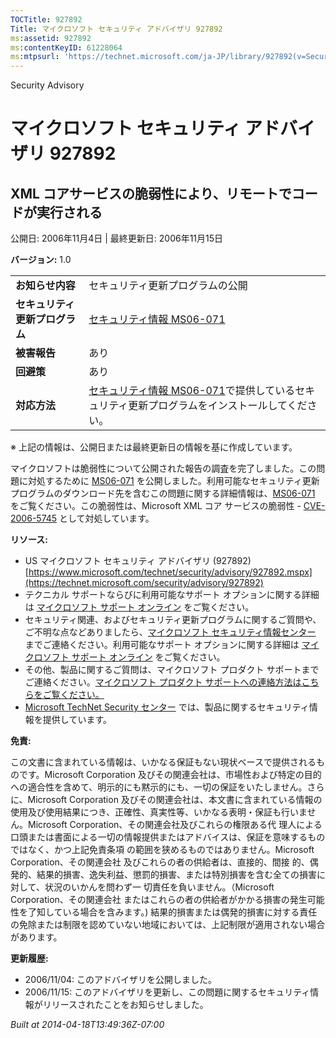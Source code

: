 ```yaml
---
TOCTitle: 927892
Title: マイクロソフト セキュリティ アドバイザリ 927892
ms:assetid: 927892
ms:contentKeyID: 61228064
ms:mtpsurl: 'https://technet.microsoft.com/ja-JP/library/927892(v=Security.10)'
---
```


Security Advisory

マイクロソフト セキュリティ アドバイザリ 927892
===============================================

XML コアサービスの脆弱性により、リモートでコードが実行される
------------------------------------------------------------

公開日: 2006年11月4日 | 最終更新日: 2006年11月15日

**バージョン:** 1.0

|                                |                                                                                                                                                          |
|--------------------------------|----------------------------------------------------------------------------------------------------------------------------------------------------------|
| **お知らせ内容**               | セキュリティ更新プログラムの公開                                                                                                                         |
| **セキュリティ更新プログラム** | [セキュリティ情報 MS06-071](https://technet.microsoft.com/security/bulletin/ms06-071)                                                                     |
| **被害報告**                   | あり                                                                                                                                                     |
| **回避策**                     | あり                                                                                                                                                     |
| **対応方法**                   | [セキュリティ情報 MS06-071](https://technet.microsoft.com/security/bulletin/ms06-071)で提供しているセキュリティ更新プログラムをインストールしてください。 |

※ 上記の情報は、公開日または最終更新日の情報を基に作成しています。

マイクロソフトは脆弱性について公開された報告の調査を完了しました。この問題に対処するために [MS06-071](https://technet.microsoft.com/security/bulletin/ms06-071) を公開しました。利用可能なセキュリティ更新プログラムのダウンロード先を含むこの問題に関する詳細情報は、[MS06-071](https://technet.microsoft.com/security/bulletin/ms06-071) をご覧ください。この脆弱性は、Microsoft XML コア サービスの脆弱性 - [CVE-2006-5745](https://www.cve.mitre.org/cgi-bin/cvename.cgi?name=cve-2006-5745) として対処しています。

**リソース:**

-   US マイクロソフト セキュリティ アドバイザリ (927892)
    [https://www.microsoft.com/technet/security/advisory/927892.mspx](https://technet.microsoft.com/security/advisory/927892)
-   テクニカル サポートならびに利用可能なサポート オプションに関する詳細は [マイクロソフト サポート オンライン](https://support.microsoft.com/) をご覧ください。
-   セキュリティ関連、およびセキュリティ更新プログラムに関するご質問や、ご不明な点などありましたら、[マイクロソフト セキュリティ情報センター](https://www.microsoft.com/japan/security/sicinfo.mspx) までご連絡ください。利用可能なサポート オプションに関する詳細は [マイクロソフト サポート オンライン](https://support.microsoft.com/) をご覧ください。
-   その他、製品に関するご質問は、マイクロソフト プロダクト サポートまでご連絡ください。[マイクロソフト プロダクト サポートへの連絡方法はこちらをご覧ください。](https://support.microsoft.com/select/?target=assistance)
-   [Microsoft TechNet Security センター](https://technet.microsoft.com/ja-jp/security/default.aspx) では、製品に関するセキュリティ情報を提供しています。

**免責:**

この文書に含まれている情報は、いかなる保証もない現状ベースで提供されるものです。Microsoft Corporation 及びその関連会社は、市場性および特定の目的への適合性を含めて、明示的にも黙示的にも、一切の保証をいたしません。さらに、Microsoft Corporation 及びその関連会社は、本文書に含まれている情報の使用及び使用結果につき、正確性、真実性等、いかなる表明・保証も行いません。Microsoft Corporation、その関連会社及びこれらの権限ある代 理人による口頭または書面による一切の情報提供またはアドバイスは、保証を意味するものではなく、かつ上記免責条項 の範囲を狭めるものではありません。Microsoft Corporation、その関連会社 及びこれらの者の供給者は、直接的、間接 的、偶発的、結果的損害、逸失利益、懲罰的損害、または特別損害を含む全ての損害に対して、状況のいかんを問わず一 切責任を負いません。（Microsoft Corporation、その関連会社 またはこれらの者の供給者がかかる損害の発生可能性を了知している場合を含みます。) 結果的損害または偶発的損害に対する責任の免除または制限を認めていない地域においては、上記制限が適用されない場合があります。

**更新履歴:**

-   2006/11/04: このアドバイザリを公開しました。
-   2006/11/15: このアドバイザリを更新し、この問題に関するセキュリティ情報がリリースされたことをお知らせしました。

*Built at 2014-04-18T13:49:36Z-07:00*
